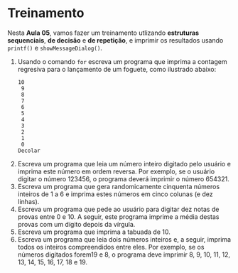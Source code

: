 # Treinamento
Nesta **Aula 05**, vamos fazer um treinamento utlizando **estruturas sequenciais**, **de decisão** e **de repetição**, e imprimir os resultados usando `printf()` e `showMessageDialog()`.

1. Usando o comando `for` escreva um programa que imprima a contagem regresiva para o lançamento de um foguete, como ilustrado abaixo:
    ```
    10
     9
     8
     7
     6
     5
     4
     3
     2
     1
     0
    Decolar
    ```
1. Escreva um programa que leia um número inteiro digitado pelo usuário e imprima este número em ordem reversa. Por exemplo, se o usuário digitar o número 123456, o programa deverá imprimir o número 654321.
1. Escreva um programa que gera randomicamente cinquenta números inteiros de 1 a 6 e imprima estes números em cinco colunas (e dez linhas).
4. Escreva um programa que pede ao usuário para digitar dez notas de provas entre 0 e 10. A seguir, este programa imprime a média destas provas com um dígito depois da vírgula.
5. Escreva um programa que imprima a tabuada de 10.
6. Escreva um programa que leia dois números inteiros e, a seguir, imprima todos os inteiros compreendidos entre eles. Por exemplo, se os números digitados forem19 e 8, o programa deve imprimir 8, 9, 10, 11, 12, 13, 14, 15, 16, 17, 18 e 19.
